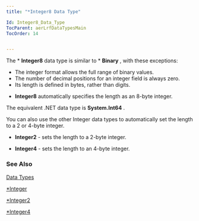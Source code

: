 ```yaml
---
title: "*Integer8 Data Type"

Id: Integer8_Data_Type
TocParent: aerLrfDataTypesMain
TocOrder: 14


---
```


The * **Integer8** data type is similar to * **Binary** , with these exceptions: 

- The integer format allows the full range of binary values.
- The number of decimal positions for an integer field is always zero.
- Its length is defined in bytes, rather than digits.

* **Integer8** automatically specifies the length as an 8-byte integer. 

The equivalent .NET data type is **System.Int64** .<br />

You can also use the other Integer data types to automatically set the length to a 2 or 4-byte integer. 

* **Integer2** - sets the length to a 2-byte integer.

* **Integer4** - sets the length to an 4-byte integer. 

### See Also
[Data Types](ecrLrfDataTypesMain.html)

[*Integer](Integer_Data_Type.html)

[*Integer2](Integer2_data_type.html)

[*Integer4](Integer4_Data_Type.html) 

